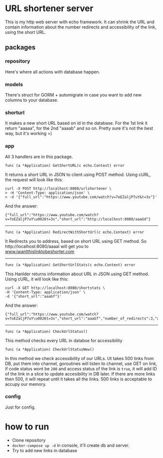 # URL shortener server
This is my http web server with echo framework. It can shrink the URL and contain information about the number redirects and accessibility of the link, using the short URL.
## packages
### repository
Here's where all actions with database happen.
### models
There's struct for GORM + automigrate in case you want to add new columns to your database.
### shorturl
It makes a new short URL based on id in the database. For the 1st link it return "aaaaa", for the 2nd "aaaab" and so on. Pretty sure it's not the best way, but it's working =)
### app
All 3 handlers are in this package. 
```golang
func (a *Application) GetShortURL(c echo.Context) error 
```
It returns a short URL in JSON to client using POST method. Using cURL, the request will look like this:
```
curl -X POST http://localhost:8080/urlshortener \
> -H 'Content-Type: application/json' \
> -d '{"full_url":"https://www.youtube.com/watch?v=7oEZaljP7uY&t=3s"}'
```
And the answer: 
```
{"full_url":"https://www.youtube.com/watch?v=7oEZaljP7uY\u0026t=3s","short_url":"http://localhost:8080/aaaGd"}
```

_____
```golang
func (a *Application) RedirectWithShortUrl(c echo.Context) error
```
It Redirects you to address, based on short URL using GET method.
So http://localhost:8080/aaaaI will get you to www.iwantthislinktobeshorter.com
_____
```golang
func (a *Application) GetShortUrlStats(c echo.Context) error 
```
This Hanlder returns information about URL in JSON using GET method. Using cURL, it will look like this:
```
curl -X GET http://localhost:8080/shortstats \
-H 'Content-Type: application/json' \
-d '{"short_url":"aaaGf"}'
```
And the answer:
```
{"full_url":"https://www.youtube.com/watch?v=7oEZaljP7uY\u0026t=3s","short_url":"aaaGf","number_of_redirects":3,"access_status":true}
```

____
```golang
func (a *Application) CheckUrlStatus()
```
This method checks every URL in databse for accessibility
```golang
func (a *Application) CheckUrlStatusNew()
```
In this method we check accessibility of our URLs. Ut takes 500 links from DB, put them into channel, goroutines will listen to channel, use GET on link, if code status wont be `200` and access status of the link is `true`, it will add ID of the link in a slice to update accesibility in DB later. If there are more links then 500, it will repeat until it takes all the links. 500 links is acceptable to accupy our memory.
### config
Just for config.

# how to run 
- Clone repository
- `docker-compose up -d` in console, it'll create db and server.
- Try to add new links in database
